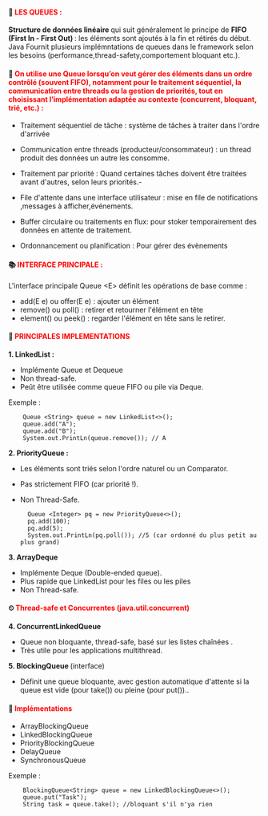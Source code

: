 #### 🌟 <font color=red>LES QUEUES :</font>

<b>Structure de données linéaire </b> qui suit généralement le principe de <b>FIFO (First In - First Out) </b> : les 
éléments sont ajoutés à la fin et rétirés du début. Java Fournit plusieurs implémntations de queues dans le framework selon
les besoins (performance,thread-safety,comportement bloquant etc.).

#### 🎯 <font color=red> On utilise une Queue  lorsqu’on veut gérer des éléments dans un ordre contrôlé (souvent FIFO), notamment pour le traitement séquentiel, la communication entre threads ou la gestion de priorités, tout en choisissant l’implémentation adaptée au contexte (concurrent, bloquant, trié, etc.) : </font>

- Traitement séquentiel de tâche : système de tâches à traiter dans l'ordre d'arrivée 


- Communication entre threads (producteur/consommateur) : un thread produit des données un autre les consomme.


- Traitement par priorité : Quand certaines tâches doivent être traitées avant d'autres, selon leurs priorités.- 

- File d'attente dans une interface utilisateur : mise en file de notifications ,messages à afficher,événements.


- Buffer circulaire ou traitements en flux: pour stoker temporairement des données en attente de traitement. 


- Ordonnancement ou planification : Pour gérer des évènements 

#### 📚 <font color=red>INTERFACE PRINCIPALE : </font>  

L'interface principale Queue <E<E>> définit les opérations de base comme :

* add(E e) ou offer(E e) : ajouter un élément 
* remove() ou poll() : retirer et retourner l'élément en tête 
* element() ou peek() : regarder l'élément en tête sans le retirer.

#### 🧪 <font color=red> PRINCIPALES IMPLEMENTATIONS  </font>

<b>1. LinkedList : </b>

* Implémente Queue et Dequeue 
* Non thread-safe.
* Peût être utilisée comme queue FIFO ou pile via Deque.

Exemple : 

        Queue <String> queue = new LinkedList<>();
        queue.add("A");
        queue.add("B");
        System.out.PrintLn(queue.remove()); // A

<b>2. PriorityQueue :</b> 

* Les éléments sont triés selon l'ordre naturel ou un Comparator.
* Pas strictement FIFO (car priorité !).
* Non Thread-Safe.

        Queue <Integer> pq = new PriorityQueue<>();
        pq.add(100);
        pq.add(5);
        System.out.PrintLn(pq.poll()); //5 (car ordonné du plus petit au plus grand)

<b>3. ArrayDeque </b>

* Implémente Deque (Double-ended queue).
* Plus rapide que LinkedList pour les files ou les piles 
* Non Thread-safe.

#### ⏲ <font color=red> Thread-safe et Concurrentes (java.util.concurrent) </font>

<b>4. ConcurrentLinkedQueue </b> 

* Queue non bloquante, thread-safe, basé sur les listes chaînées . 
* Très utile pour les applications multithread.

<b>5. BlockingQueue </b> (interface)

* Définit une queue bloquante, avec gestion automatique d'attente si la queue est vide (pour take()) ou pleine (pour put())..

#### 📑 <font color=red> Implémentations</font>

* ArrayBlockingQueue
* LinkedBlockingQueue
* PriorityBlockingQueue
* DelayQueue
* SynchronousQueue

Exemple : 

        BlockingQueue<String> queue = new LinkedBlockingQueue<>();
        queue.put("Task");
        String task = queue.take(); //bloquant s'il n'ya rien